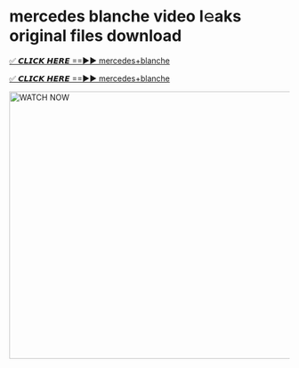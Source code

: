 # mercedes blanche video l𝚎aks original files download

<p><a href="https://mediafirer.com/mercedes+blanche&ref=titik" rel="nofollow">✅ 𝘾𝙇𝙄𝘾𝙆 𝙃𝙀𝙍𝙀 ==►► mercedes+blanche</a></p>

<p><a href="https://mediafirer.com/mercedes+blanche&ref=titik" rel="nofollow">✅ 𝘾𝙇𝙄𝘾𝙆 𝙃𝙀𝙍𝙀 ==►► mercedes+blanche</a></p>

<p><a rel="nofollow" title="WATCH NOW" href="https://mediafirer.com/mercedes+blanche&ref=titik"><img border="mercedes+blanche" height="480" width="854" title="WATCH NOW" alt="WATCH NOW" src="https://i.imgur.com/WiGg2rx.gif"></a></p>